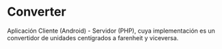 # Converter
Aplicación Cliente (Android) - Servidor (PHP), cuya implementación es un convertidor de unidades centígrados a farenheit y viceversa. 
